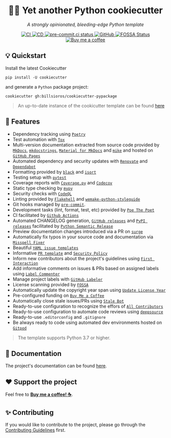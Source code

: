 <h1 align="center">🐍🍪 Yet another Python cookiecutter</h1>

<p align="center"><em>A strongly opinionated, bleeding-edge Python template</em></p>

<p align="center">
  <a href="https://github.com/billsioros/cookiecutter-pypackage/actions/workflows/ci.yml">
    <img
      src="https://github.com/billsioros/cookiecutter-pypackage/actions/workflows/ci.yml/badge.svg"
      alt="CI"
    />
  </a>
  <a href="https://github.com/billsioros/cookiecutter-pypackage/actions/workflows/cd.yml">
    <img
      src="https://github.com/billsioros/cookiecutter-pypackage/actions/workflows/cd.yml/badge.svg"
      alt="CD"
    />
  </a>
  <a href="https://results.pre-commit.ci/latest/github/billsioros/cookiecutter-pypackage/master">
    <img
      src="https://results.pre-commit.ci/badge/github/billsioros/cookiecutter-pypackage/master.svg"
      alt="pre-commit.ci status"
    />
  </a>
  <a href="https://opensource.org/licenses/MIT">
    <img
      src="https://img.shields.io/github/license/billsioros/cookiecutter-pypackage"
      alt="GitHub"
    />
  </a>
  <a href="https://app.fossa.com/projects/git%2Bgithub.com%2Fbillsioros%2Fcookiecutter-pypackage-instance?ref=badge_shield">
    <img
      src="https://app.fossa.com/api/projects/git%2Bgithub.com%2Fbillsioros%2Fcookiecutter-pypackage-instance.svg?type=shield"
      alt="FOSSA Status"
    />
  </a>
  <a href="https://www.buymeacoffee.com/billsioros">
    <img
      src="https://img.shields.io/badge/Buy%20me%20a-coffee-FFDD00.svg?style=flat&logo=buymeacoffee"
      alt="Buy me a coffee">
  </a>
</p>

## :bulb: Quickstart

Install the latest Cookiecutter

```
pip install -U cookiecutter
```

and generate a `Python` package project:

```
cookiecutter gh:billsioros/cookiecutter-pypackage
```

> An up-to-date instance of the cookicutter template can be found [here](https://github.com/billsioros/cookiecutter-pypackage-instance)

## :rocket: Features

* Dependency tracking using [`Poetry`](https://python-poetry.org/)
* Test automation with [`Tox`](https://github.com/tox-dev/tox)
* Multi-version documentation extracted from source code provided by [`MkDocs`](https://github.com/mkdocs/mkdocs/), [`mkdocstrings`](https://github.com/mkdocstrings/mkdocstrings/), [`Material for MkDocs`](https://github.com/squidfunk/mkdocs-material) and [`mike`](https://github.com/jimporter/mike) and hosted on [`GitHub Pages`](https://pages.github.com/)
* Automated dependency and security updates with [`Renovate`](https://renovate.whitesourcesoftware.com/) and [`Dependabot`](https://dependabot.com/)
* Formatting provided by [`black`](https://github.com/psf/black) and [`isort`](https://github.com/PyCQA/isort)
* Testing setup with [`pytest`](https://github.com/pytest-dev/pytest)
* Coverage reports with [`Coverage.py`](https://github.com/nedbat/coveragepy) and [`Codecov`](https://docs.codecov.com/docs)
* Static type checking by [`mypy`](https://github.com/python/mypy)
* Security checks with [`CodeQL`](https://github.com/github/codeql-action)
* Linting provided by [`Flakehell`](https://github.com/flakehell/flakehell) and [`wemake-python-styleguide`](https://github.com/wemake-services/wemake-python-styleguide)
* Git hooks managed by [`pre-commit`](https://pre-commit.com/).
* Development tasks (lint, format, test, etc) provided by [`Poe The Poet`](https://github.com/nat-n/poethepoet)
* CI facilitated by [`Github Actions`](https://github.com/features/actions)
* Automated CHANGELOG generation, [`GitHub releases`](https://docs.github.com/en/repositories/releasing-projects-on-github/managing-releases-in-a-repository) and [`PyPI releases`](https://pypi.org/) facilitated by [`Python Semantic Release`](https://github.com/relekang/python-semantic-release)
* Preview documentation changes introduced via a PR on [`surge`](https://surge.sh/)
* Automatically fix typos in your source code and documentation via [`Misspell Fixer`](https://github.com/sobolevn/misspell-fixer-action)
* Beautiful [`YAML issue templates`](https://docs.github.com/en/communities/using-templates-to-encourage-useful-issues-and-pull-requests/configuring-issue-templates-for-your-repository#creating-issue-forms)
* Informative [`PR template`](https://docs.github.com/en/communities/using-templates-to-encourage-useful-issues-and-pull-requests/creating-a-pull-request-template-for-your-repository) and [`Security Policy`](https://docs.github.com/en/code-security/getting-started/adding-a-security-policy-to-your-repository)
* Inform new contributors about the project's guidelines using [`First Interaction`](https://github.com/actions/first-interaction)
* Add informative comments on issues & PRs based on assigned labels using [`Label Commenter`](https://github.com/peaceiris/actions-label-commenter)
* Manage project labels with [`GitHub Labeler`](crazy-max/ghaction-github-labeler@v3.1.1)
* License scanning provided by [`FOSSA`](https://fossa.com/)
* Automatically update the copyright year span using [`Update License Year`](https://github.com/FantasticFiasco/action-update-license-year)
* Pre-configured funding on [`Buy Me a Coffee`](https://www.buymeacoffee.com/)
* Automatically close stale issues/PRs using [`Stale Bot`](https://github.com/apps/stale)
* Ready-to-use configuration to recognize the effors of [`All Contributors`](https://allcontributors.org/)
* Ready-to-use configuration to automate code reviews using [`deepsource`](https://deepsource.io/)
* Ready-to-use `.editorconfig` and `.gitignore`
* Be always ready to code using automated dev environments hosted on [`Gitpod`](https://www.gitpod.io/)

> The template supports Python 3.7 or higher.

## :book: Documentation

The project's documentation can be found [here](https://billsioros.github.io/cookiecutter-pypackage/).

## :heart: Support the project

Feel free to [**Buy me a coffee! ☕**](https://www.buymeacoffee.com/billsioros).

## :sparkles: Contributing

If you would like to contribute to the project, please go through the [Contributing Guidelines](https://billsioros.github.io/cookiecutter-pypackage/latest/CONTRIBUTING/) first.
